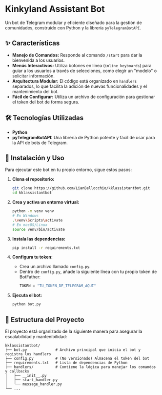 # Kinkyland Assistant Bot

Un bot de Telegram modular y eficiente diseñado para la gestión de comunidades, construido con Python y la librería `pyTelegramBotAPI`.

## ✨ Características

* **Manejo de Comandos:** Responde al comando `/start` para dar la bienvenida a los usuarios.
* **Menús Interactivos:** Utiliza botones en línea (`inline keyboards`) para guiar a los usuarios a través de selecciones, como elegir un "modelo" o solicitar información.
* **Arquitectura Modular:** El código está organizado en `handlers` separados, lo que facilita la adición de nuevas funcionalidades y el mantenimiento del bot.
* **Fácil de Configurar:** Utiliza un archivo de configuración para gestionar el token del bot de forma segura.

## 🛠️ Tecnologías Utilizadas

* **Python**
* **pyTelegramBotAPI:** Una librería de Python potente y fácil de usar para la API de bots de Telegram.

## 🚀 Instalación y Uso

Para ejecutar este bot en tu propio entorno, sigue estos pasos:

1. **Clona el repositorio:**

   ```bash
   git clone https://github.com/LianBellocchio/kklassistantbot.git
   cd kklassistantbot
   ```
2. **Crea y activa un entorno virtual:**

   ```bash
   python -m venv venv
   # En Windows
   .\venv\Scripts\activate
   # En macOS/Linux
   source venv/bin/activate
   ```
3. **Instala las dependencias:**

   ```bash
   pip install -r requirements.txt
   ```
4. **Configura tu token:**

   * Crea un archivo llamado `config.py`.
   * Dentro de `config.py`, añade la siguiente línea con tu propio token de BotFather:
     ```python
     TOKEN = "TU_TOKEN_DE_TELEGRAM_AQUI"
     ```
5. **Ejecuta el bot:**

   ```bash
   python bot.py
   ```

## 📂 Estructura del Proyecto

El proyecto está organizado de la siguiente manera para asegurar la escalabilidad y mantenibilidad:

```
kklassistantbot/
├── bot.py             # Archivo principal que inicia el bot y registra los handlers
├── config.py          # (No versionado) Almacena el token del bot
├── requirements.txt   # Lista de dependencias de Python
├── handlers/          # Contiene la lógica para manejar los comandos y callbacks
│   ├── __init__.py
│   ├── start_handler.py
│   └── message_handler.py
└── ...
```
